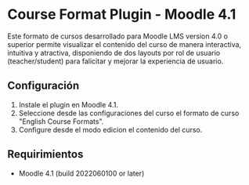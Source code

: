 Course Format Plugin - Moodle 4.1
===============
Este formato de cursos desarrollado para Moodle LMS version 4.0 o superior permite visualizar el contenido del curso de manera interactiva, intuitiva y atractiva, disponiendo de dos layouts por rol de usuario (teacher/student) para falicitar y mejorar la experiencia de usuario.

Configuración
-------------
1. Instale el plugin en Moodle 4.1.
2. Seleccione desde las configuraciones del curso el formato de curso "English Course Formats".
3. Configure desde el modo edicion el contenido del curso.


Requirimientos
------------
- Moodle 4.1 (build 2022060100 or later)
